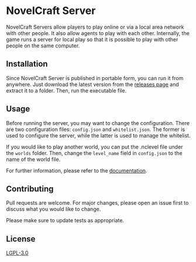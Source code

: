 # NovelCraft Server

NovelCraft Servers allow players to play online or via a local area network with other people. It also allow agents to play with each other. Internally, the game runs a server for local play so that it is possible to play with other people on the same computer.

## Installation

Since NovelCraft Server is published in portable form, you can run it from anywhere. Just download the latest version from the [releases page](https://github.com/NovelCraft/Server/releases) and extract it to a folder. Then, run the executable file.

## Usage

Before running the server, you may want to change the configuration. There are two configuration files: `config.json` and `whitelist.json`. The former is used to configure the server, while the latter is used to manage the whitelist.

If you would like to play another world, you can put the .nclevel file under the `worlds` folder. Then, change the `level_name` field in `config.json` to the name of the world file.

For further information, please refer to the [documentation](https://novelcraft.games).

## Contributing

Pull requests are welcome. For major changes, please open an issue first
to discuss what you would like to change.

Please make sure to update tests as appropriate.

## License

[LGPL-3.0](https://choosealicense.com/licenses/lgpl-3.0/)